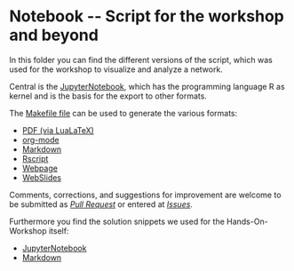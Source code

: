 # Notebook -- Script for the workshop and beyond

In this folder you can find the different versions of the script,
which was used for the workshop to visualize and analyze a network.

Central is the [JupyterNotebook](the-promise-to-partner.ipynb), which has the programming language R as kernel and is the basis for the export to other formats.

<!-- The Markdown version is still cleaned up after conversion, for which [Markdownlint](https://github.com/DavidAnson/markdownlint) is used. -->

The [Makefile file](makefile) can be used to generate the various formats:

- [PDF (via LuaLaTeX)](the-promise-to-partner.pdf)
- [org-mode](the-promise-to-partner.org)
- [Markdown](the-promise-to-partner.md)
- [Rscript](the-promise-to-partner.r)
- [Webpage](the-promise-to-partner.html)
- [WebSlides](the-promise-to-partner.slides.html)

Comments, corrections, and suggestions for improvement are welcome to be submitted as [_Pull Request_](https://github.com/LukasCBossert/das-versprechen-der-vernetzung/pulls) or entered at [_Issues_](https://github.com/LukasCBossert/das-versprechen-der-vernetzung/issues).

Furthermore you find the solution snippets we used for the Hands-On-Workshop itself:

- [JupyterNotebook](the-promise-to-partner-workshop.ipynb)
- [Markdown](the-promise-to-partner-workshop.md)
